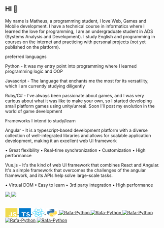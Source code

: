 ## HI 👋

My name is Matheus, a programming student, I love Web, Games and Mobile development. I have a technical course in informatics where I learned the love for programming, I am an undergraduate student in ADS (Systems Analysis and Development). I study English and programming in courses on the internet and practicing with personal projects (not yet published on the platform).

preferred languages

Python - It was my entry point into programming where I learned programming logic and OOP

Javascript - The language that enchants me the most for its versatility, which I am currently studying diligently

Ruby/C# - I've always been passionate about games, and I was very curious about what it was like to make your own, so I started developing small platform games using unity/unreal. Soon I'll post my evolution in the world of game development

Frameworks I intend to study/learn

Angular - It is a typescript-based development platform with a diverse collection of well-integrated libraries and allows for scalable application development, making it an excellent web UI framework

• Great flexibility • Real-time synchronization • Customization • High performance

Vue.js - It's the kind of web UI framework that combines React and Angular. It's a simple framework that overcomes the challenges of the angular framework, and its APIs help solve large-scale tasks.

• Virtual DOM • Easy to learn • 3rd party integration • High performance

  
 <div>
  <a href="https://github.com/MatheuzsFer">
  <img height="165em" src="https://github-readme-stats.vercel.app/api?username=MatheuzsFer&show_icons=true&theme=dark&include_all_commits=true&count_private=true"/>
  <img height="165em" src="https://github-readme-stats.vercel.app/api/top-langs/?username=MatheuzsFer&layout=compact&langs_count=7&theme=dark"/>
</div>

<br>
  
<div style="display: inline_block"><br>
  <img align="center" alt="Rafa-Js" height="30" width="40" src="https://raw.githubusercontent.com/devicons/devicon/master/icons/javascript/javascript-plain.svg">
  <img align="center" alt="Rafa-Ts" height="30" width="40" src="https://raw.githubusercontent.com/devicons/devicon/master/icons/typescript/typescript-plain.svg">
  <img align="center" alt="Rafa-React" height="30" width="40" src="https://raw.githubusercontent.com/devicons/devicon/master/icons/react/react-original.svg">
  <img align="center" alt="Rafa-HTML" height="30" width="40" src="https://raw.githubusercontent.com/devicons/devicon/master/icons/python/python-original.svg">
  <img align="center" alt="Rafa-Python" height="30" width="40" src="https://cdn.jsdelivr.net/gh/devicons/devicon/icons/nodejs/nodejs-plain.svg"/>
  <img align="center" alt="Rafa-Python" height="30" width="40" src="https://cdn.jsdelivr.net/gh/devicons/devicon/icons/csharp/csharp-original.svg"/>
  <img align="center" alt="Rafa-Python" height="30" width="40"src="https://cdn.jsdelivr.net/gh/devicons/devicon/icons/ruby/ruby-original.svg"/>
  <img align="center" alt="Rafa-Python" height="30" width="40"src="https://cdn.jsdelivr.net/gh/devicons/devicon/icons/bootstrap/bootstrap-original.svg"/>
  <img align="center" alt="Rafa-Python" height="30" width="40"src="https://cdn.jsdelivr.net/gh/devicons/devicon/icons/tailwindcss/tailwindcss-plain.svg"/>
</div>
  
